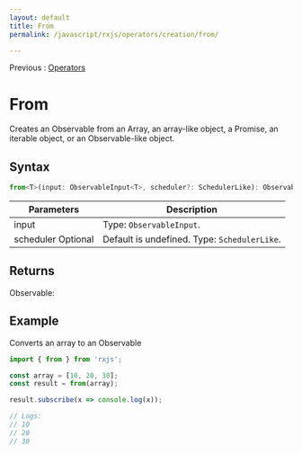 ```yaml
---
layout: default
title: From
permalink: /javascript/rxjs/operators/creation/from/

---
```


Previous : [Operators](../../operators.md)

# From

Creates an Observable from an Array, an array-like object, a Promise, an iterable object, or an Observable-like object.


## Syntax

```javascript
from<T>(input: ObservableInput<T>, scheduler?: SchedulerLike): Observable<T>
```

| Parameters | Description |
| ---------- | ----------- |
| input | Type: `ObservableInput`. |
| scheduler Optional | Default is undefined. Type: `SchedulerLike`. |


## Returns

Observable<T>:


## Example

Converts an array to an Observable
```javascript
import { from } from 'rxjs';

const array = [10, 20, 30];
const result = from(array);

result.subscribe(x => console.log(x));

// Logs:
// 10
// 20
// 30
```